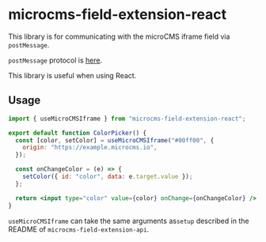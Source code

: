 # microcms-field-extension-react

This library is for communicating with the microCMS iframe field via `postMessage`.

`postMessage` protocol is [here](https://document.microcms.io/manual/field-extension).

This library is useful when using React.

## Usage

```jsx
import { useMicroCMSIframe } from "microcms-field-extension-react";

export default function ColorPicker() {
  const [color, setColor] = useMicroCMSIframe("#00ff00", {
    origin: "https://example.microcms.io",
  });

  const onChangeColor = (e) => {
    setColor({ id: "color", data: e.target.value });
  };

  return <input type="color" value={color} onChange={onChangeColor} />;
}
```

`useMicroCMSIframe` can take the same arguments as`setup` described in the README of `microcms-field-extension-api`.
